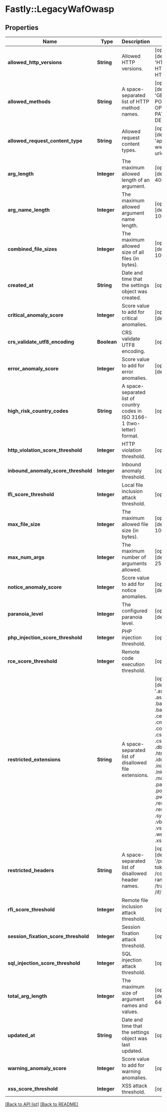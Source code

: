 # Fastly::LegacyWafOwasp

## Properties

| Name | Type | Description | Notes |
| ---- | ---- | ----------- | ----- |
| **allowed_http_versions** | **String** | Allowed HTTP versions. | [optional][default to &#39;HTTP/1.0 HTTP/1.1 HTTP/2&#39;] |
| **allowed_methods** | **String** | A space-separated list of HTTP method names. | [optional][default to &#39;GET HEAD POST OPTIONS PUT PATCH DELETE&#39;] |
| **allowed_request_content_type** | **String** | Allowed request content types. | [optional][default to &#39;application/x-www-form-urlencoded|multipart/form-data|text/xml|application/xml|application/x-amf|application/json|text/plain&#39;] |
| **arg_length** | **Integer** | The maximum allowed length of an argument. | [optional][default to 400] |
| **arg_name_length** | **Integer** | The maximum allowed argument name length. | [optional][default to 100] |
| **combined_file_sizes** | **Integer** | The maximum allowed size of all files (in bytes). | [optional][default to 10000000] |
| **created_at** | **String** | Date and time that the settings object was created. | [optional] |
| **critical_anomaly_score** | **Integer** | Score value to add for critical anomalies. | [optional][default to 6] |
| **crs_validate_utf8_encoding** | **Boolean** | CRS validate UTF8 encoding. | [optional] |
| **error_anomaly_score** | **Integer** | Score value to add for error anomalies. | [optional][default to 5] |
| **high_risk_country_codes** | **String** | A space-separated list of country codes in ISO 3166-1 (two-letter) format. | [optional] |
| **http_violation_score_threshold** | **Integer** | HTTP violation threshold. | [optional] |
| **inbound_anomaly_score_threshold** | **Integer** | Inbound anomaly threshold. | [optional] |
| **lfi_score_threshold** | **Integer** | Local file inclusion attack threshold. | [optional] |
| **max_file_size** | **Integer** | The maximum allowed file size (in bytes). | [optional][default to 10000000] |
| **max_num_args** | **Integer** | The maximum number of arguments allowed. | [optional][default to 255] |
| **notice_anomaly_score** | **Integer** | Score value to add for notice anomalies. | [optional][default to 4] |
| **paranoia_level** | **Integer** | The configured paranoia level. | [optional][default to 1] |
| **php_injection_score_threshold** | **Integer** | PHP injection threshold. | [optional] |
| **rce_score_threshold** | **Integer** | Remote code execution threshold. | [optional] |
| **restricted_extensions** | **String** | A space-separated list of disallowed file extensions. | [optional][default to &#39;.asa/ .asax/ .ascx/ .axd/ .backup/ .bak/ .bat/ .cdx/ .cer/ .cfg/ .cmd/ .com/ .config/ .conf/ .cs/ .csproj/ .csr/ .dat/ .db/ .dbf/ .dll/ .dos/ .htr/ .htw/ .ida/ .idc/ .idq/ .inc/ .ini/ .key/ .licx/ .lnk/ .log/ .mdb/ .old/ .pass/ .pdb/ .pol/ .printer/ .pwd/ .resources/ .resx/ .sql/ .sys/ .vb/ .vbs/ .vbproj/ .vsdisco/ .webinfo/ .xsd/ .xsx&#39;] |
| **restricted_headers** | **String** | A space-separated list of disallowed header names. | [optional][default to &#39;/proxy/ /lock-token/ /content-range/ /translate/ /if/&#39;] |
| **rfi_score_threshold** | **Integer** | Remote file inclusion attack threshold. | [optional] |
| **session_fixation_score_threshold** | **Integer** | Session fixation attack threshold. | [optional] |
| **sql_injection_score_threshold** | **Integer** | SQL injection attack threshold. | [optional] |
| **total_arg_length** | **Integer** | The maximum size of argument names and values. | [optional][default to 6400] |
| **updated_at** | **String** | Date and time that the settings object was last updated. | [optional] |
| **warning_anomaly_score** | **Integer** | Score value to add for warning anomalies. | [optional] |
| **xss_score_threshold** | **Integer** | XSS attack threshold. | [optional] |

[[Back to API list]](../../README.md#endpoints) [[Back to README]](../../README.md)

